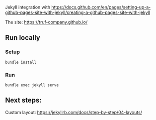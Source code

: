 Jekyll integration with https://docs.github.com/en/pages/setting-up-a-github-pages-site-with-jekyll/creating-a-github-pages-site-with-jekyll

The site: https://truf-company.github.io/

## Run locally
### Setup
```
bundle install
```
### Run
```
bundle exec jekyll serve
```

## Next steps:
Custom layout: https://jekyllrb.com/docs/step-by-step/04-layouts/